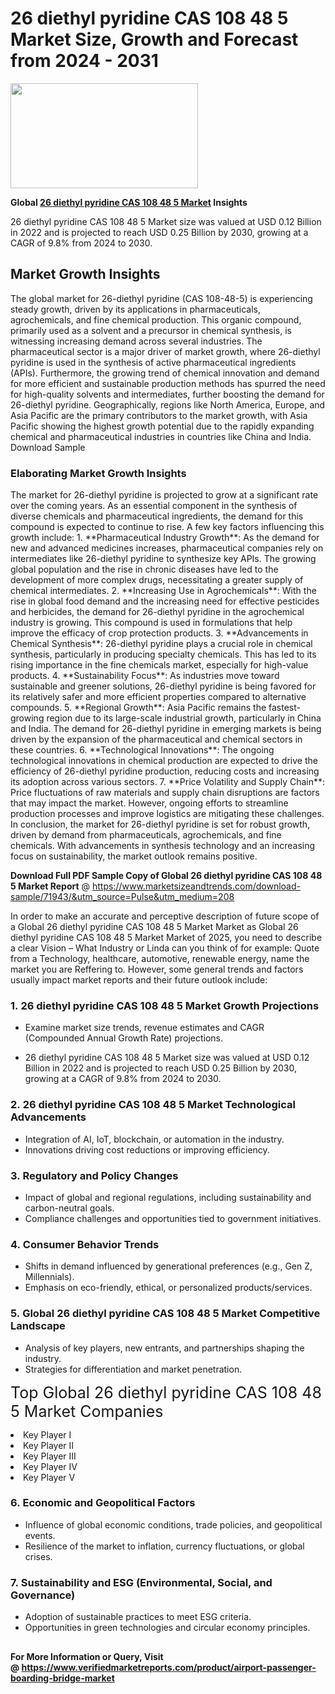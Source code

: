 <H1>26 diethyl pyridine CAS 108 48 5 Market Size, Growth and Forecast from 2024 - 2031</H1><img class="aligncenter size-medium wp-image-584254" src="https://thirdeyenews.in/wp-content/uploads/2024/09/Global-Market-Research-300x168.jpeg" alt="" width="300" height="168" /><p><strong>Global&nbsp;<a href="https://www.marketsizeandtrends.com/download-sample/71943/&amp;utm_source=Pulse&amp;utm_medium=208">26 diethyl pyridine CAS 108 48 5 Market</a> Insights</strong></p><p>26 diethyl pyridine CAS 108 48 5 Market size was valued at USD 0.12 Billion in 2022 and is projected to reach USD 0.25 Billion by 2030, growing at a CAGR of 9.8% from 2024 to 2030.</p><p><h2>Market Growth Insights</h2> The global market for 26-diethyl pyridine (CAS 108-48-5) is experiencing steady growth, driven by its applications in pharmaceuticals, agrochemicals, and fine chemical production. This organic compound, primarily used as a solvent and a precursor in chemical synthesis, is witnessing increasing demand across several industries. The pharmaceutical sector is a major driver of market growth, where 26-diethyl pyridine is used in the synthesis of active pharmaceutical ingredients (APIs). Furthermore, the growing trend of chemical innovation and demand for more efficient and sustainable production methods has spurred the need for high-quality solvents and intermediates, further boosting the demand for 26-diethyl pyridine. Geographically, regions like North America, Europe, and Asia Pacific are the primary contributors to the market growth, with Asia Pacific showing the highest growth potential due to the rapidly expanding chemical and pharmaceutical industries in countries like China and India. Download Sample <h3>Elaborating Market Growth Insights</h3> The market for 26-diethyl pyridine is projected to grow at a significant rate over the coming years. As an essential component in the synthesis of diverse chemicals and pharmaceutical ingredients, the demand for this compound is expected to continue to rise. A few key factors influencing this growth include: 1. **Pharmaceutical Industry Growth**: As the demand for new and advanced medicines increases, pharmaceutical companies rely on intermediates like 26-diethyl pyridine to synthesize key APIs. The growing global population and the rise in chronic diseases have led to the development of more complex drugs, necessitating a greater supply of chemical intermediates. 2. **Increasing Use in Agrochemicals**: With the rise in global food demand and the increasing need for effective pesticides and herbicides, the demand for 26-diethyl pyridine in the agrochemical industry is growing. This compound is used in formulations that help improve the efficacy of crop protection products. 3. **Advancements in Chemical Synthesis**: 26-diethyl pyridine plays a crucial role in chemical synthesis, particularly in producing specialty chemicals. This has led to its rising importance in the fine chemicals market, especially for high-value products. 4. **Sustainability Focus**: As industries move toward sustainable and greener solutions, 26-diethyl pyridine is being favored for its relatively safer and more efficient properties compared to alternative compounds. 5. **Regional Growth**: Asia Pacific remains the fastest-growing region due to its large-scale industrial growth, particularly in China and India. The demand for 26-diethyl pyridine in emerging markets is being driven by the expansion of the pharmaceutical and chemical sectors in these countries. 6. **Technological Innovations**: The ongoing technological innovations in chemical production are expected to drive the efficiency of 26-diethyl pyridine production, reducing costs and increasing its adoption across various sectors. 7. **Price Volatility and Supply Chain**: Price fluctuations of raw materials and supply chain disruptions are factors that may impact the market. However, ongoing efforts to streamline production processes and improve logistics are mitigating these challenges. In conclusion, the market for 26-diethyl pyridine is set for robust growth, driven by demand from pharmaceuticals, agrochemicals, and fine chemicals. With advancements in synthesis technology and an increasing focus on sustainability, the market outlook remains positive. </p><p><span class=""><strong>Download Full PDF Sample Copy of Global 26 diethyl pyridine CAS 108 48 5 Market Report</strong> @ <a href="https://www.marketsizeandtrends.com/download-sample/71943/&amp;utm_source=Pulse&amp;utm_medium=208" target="_blank">https://www.marketsizeandtrends.com/download-sample/71943/&amp;utm_source=Pulse&amp;utm_medium=208</a></span></p><p>In order to make an accurate and perceptive description of future scope of a Global&nbsp;26 diethyl pyridine CAS 108 48 5 Market Market as Global&nbsp;26 diethyl pyridine CAS 108 48 5 Market Market of 2025, you need to describe a clear Vision &ndash; What Industry or Linda can you think of for example: Quote from a Technology, healthcare, automotive, renewable energy, name the market you are Reffering to. However, some general trends and factors usually impact market reports and their future outlook include:</p><h3>1.&nbsp;<strong>26 diethyl pyridine CAS 108 48 5 Market Growth Projections</strong></h3><ul><li>Examine market size trends, revenue estimates and CAGR (Compounded Annual Growth Rate) projections.</li><li><p>26 diethyl pyridine CAS 108 48 5 Market size was valued at USD 0.12 Billion in 2022 and is projected to reach USD 0.25 Billion by 2030, growing at a CAGR of 9.8% from 2024 to 2030.</p></li></ul><h3>2.&nbsp;<strong>26 diethyl pyridine CAS 108 48 5 Market Technological Advancements</strong></h3><ul><li>Integration of AI, IoT, blockchain, or automation in the industry.</li><li>Innovations driving cost reductions or improving efficiency.</li></ul><h3>3.&nbsp;<strong>Regulatory and Policy Changes</strong></h3><ul><li>Impact of global and regional regulations, including sustainability and carbon-neutral goals.</li><li>Compliance challenges and opportunities tied to government initiatives.</li></ul><h3>4.&nbsp;<strong>Consumer Behavior Trends</strong></h3><ul><li>Shifts in demand influenced by generational preferences (e.g., Gen Z, Millennials).</li><li>Emphasis on eco-friendly, ethical, or personalized products/services.</li></ul><h3>5.&nbsp;<strong>Global 26 diethyl pyridine CAS 108 48 5 Market Competitive Landscape</strong></h3><ul><li>Analysis of key players, new entrants, and partnerships shaping the industry.</li><li>Strategies for differentiation and market penetration.</li></ul><p data-pm-slice="1 1 []"><span style="color: inherit; font-family: inherit; font-size: 25px;">Top Global 26 diethyl pyridine CAS 108 48 5 Market Companies</span></p><div class="" data-test-id=""><p><li>Key Player I</li><li> Key Player II</li><li> Key Player III</li><li> Key Player IV</li><li> Key Player V</li></p></div><h3>6.&nbsp;<strong>Economic and Geopolitical Factors</strong></h3><ul><li>Influence of global economic conditions, trade policies, and geopolitical events.</li><li>Resilience of the market to inflation, currency fluctuations, or global crises.</li></ul><h3>7.&nbsp;<strong>Sustainability and ESG (Environmental, Social, and Governance)</strong></h3><ul><li>Adoption of sustainable practices to meet ESG criteria.</li><li>Opportunities in green technologies and circular economy principles.</li></ul><h2><strong style="font-size: 14px;">For More Information or Query, Visit @&nbsp;</strong><a style="background-color: #ffffff; font-size: 14px;" href="https://www.marketsizeandtrends.com/report/26-diethyl-pyridine-cas-108-48-5-market/" target="_blank">https://www.verifiedmarketreports.com/product/airport-passenger-boarding-bridge-market</a></h2>
